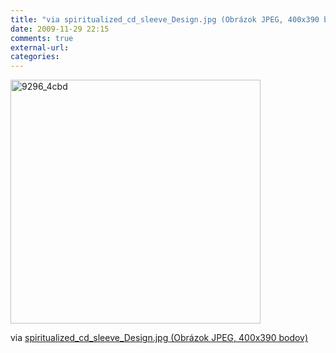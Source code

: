 ```yaml
---
title: "via spiritualized_cd_sleeve_Design.jpg (Obrázok JPEG, 400x390 bodov)"
date: 2009-11-29 22:15
comments: true
external-url:
categories:
---
```

[<img src="http://0.asset.soup.io/asset/0563/9296_4cbd.jpeg" width="400" height="390" alt="9296_4cbd" />][1]

via [spiritualized\_cd\_sleeve\_Design.jpg (Obrázok JPEG, 400x390 bodov)][2]

  [1]: http://3.bp.blogspot.com/_Rk1qrb0AgNY/R8lxNffWP7I/AAAAAAAAAI8/GhezNANp7mo/s400/spiritualized_cd_sleeve_Design.jpg
  [2]: http://3.bp.blogspot.com/_Rk1qrb0AgNY/R8lxNffWP7I/AAAAAAAAAI8/GhezNANp7mo/s400/spiritualized_cd_sleeve_Design.jpg
